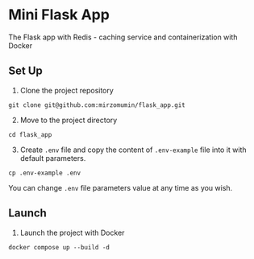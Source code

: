 # Mini Flask App

The Flask app with Redis - caching service and containerization with Docker

## Set Up

1. Clone the project repository

```shell
git clone git@github.com:mirzomumin/flask_app.git
```

2. Move to the project directory

```shell
cd flask_app
```

3. Create `.env` file and copy the content of `.env-example` file into it with default parameters.

```shell
cp .env-example .env
```
You can change `.env` file parameters value at any time as you wish.

## Launch

1. Launch the project with Docker

```shell
docker compose up --build -d
```
